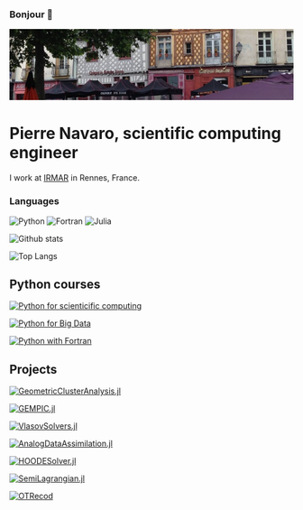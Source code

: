 ### Bonjour 👋

![Cover](https://github.com/pnavaro/pnavaro/blob/master/0.jpeg)

<!--
**pnavaro/pnavaro** is a ✨ _special_ ✨ repository because its `README.md` (this file) appears on your GitHub profile.

Here are some ideas to get you started:

- 🔭 I’m currently working on ...
- 🌱 I’m currently learning ...
- 👯 I’m looking to collaborate on ...
- 🤔 I’m looking for help with ...
- 💬 Ask me about ...
- 📫 How to reach me: ...
- 😄 Pronouns: ...
- ⚡ Fun fact: ...
-->

# Pierre Navaro, scientific computing engineer


I work at [IRMAR](https://irmar.univ-rennes1.fr/en) in Rennes, France. 

### Languages

![Python](https://img.shields.io/badge/-Python-4B8BBE?&logo=Python&logoColor=fff)
![Fortran](https://img.shields.io/badge/-Fortran-734f96?&logo=Fortran)
![Julia](https://img.shields.io/badge/-Julia-blueviolet?&logo=julia&logoColor=white)


![Github stats](https://github-readme-stats.vercel.app/api?username=pnavaro&show_icons=true&theme=tokyonight)

![Top Langs](https://github-readme-stats.vercel.app/api/top-langs/?username=pnavaro&hide=Jupyter%20Notebook,Javascript&theme=tokyonight)

## Python courses

[![Python for scienticific computing](https://github-readme-stats.vercel.app/api/pin/?username=pnavaro&repo=python-notebooks&show_owner=true)](https://pnavaro.github.io/python-notebooks)

[![Python for Big Data](https://github-readme-stats.vercel.app/api/pin/?username=pnavaro&repo=big-data&show_owner=true)](https://pnavaro.github.io/big-data)

[![Python with Fortran](https://github-readme-stats.vercel.app/api/pin/?username=pnavaro&repo=python-fortran&show_owner=true)](https://pnavaro.github.io/python-fortran)


## Projects

[![GeometricClusterAnalysis.jl](https://github-readme-stats.vercel.app/api/pin/?username=pnavaro&repo=GeometricClusterAnalysis.jl&show_owner=true)](https://github.com/pnavaro/GeometricClusterAnalysis.jl)

[![GEMPIC.jl](https://github-readme-stats.vercel.app/api/pin/?username=juliavlasov&repo=GEMPIC.jl&show_owner=true)](https://github.com/juliavlasov/GEMPIC.jl)

[![VlasovSolvers.jl](https://github-readme-stats.vercel.app/api/pin/?username=juliavlasov&repo=VlasovSolvers.jl&show_owner=true)](https://github.com/juliavlasov/VlasovSolvers.jl)

[![AnalogDataAssimilation.jl](https://github-readme-stats.vercel.app/api/pin/?username=pnavaro&repo=AnalogDataAssimilation.jl&show_owner=true)](https://github.com/pnavaro/AnalogDataAssimilation.jl)

[![HOODESolver.jl](https://github-readme-stats.vercel.app/api/pin/?username=pnavaro&repo=HOODESolver.jl&show_owner=true)](https://github.com/pnavaro/HOODESolver.jl)

[![SemiLagrangian.jl](https://github-readme-stats.vercel.app/api/pin/?username=juliavlasov&repo=SemiLagrangian.jl&show_owner=true)](https://github.com/JuliaVlasov/SemiLagrangian.jl)

[![OTRecod](https://github-readme-stats.vercel.app/api/pin/?username=otrecoding&repo=OTRecod&show_owner=true)](https://github.com/otrecoding/OTrecod)



